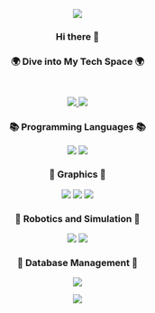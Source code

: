 

<p align="center">
<img src="https://capsule-render.vercel.app/api?type=waving&color=gradient&height=200&section=header&text=Jaewon Kim's GitHub&fontSize=50"/>
</p>

<h3 align="center"><b>Hi there 👋</b></h3>
<h3 align="center"><b>🌍 Dive into My Tech Space 🌍</b></h3>
</br>
<p align="center">
<a href="https://youtube.com/@jtotheone8129">
  <img src= "https://img.shields.io/badge/Youtube-ff0000?style=for-the-badge&logo=youtube&link=https://youtube.com/@jtotheone8129">
</a>
<a href="mailto:gjeus0707@gmail.com">
  <img src= "https://img.shields.io/badge/Gmail-D14836?style=for-the-badge&logo=gmail&logoColor=white&link=mailto:gjeus0707@gmail.com">
</a>	
</p>

<h3 align="center"><b>📚 Programming Languages 📚</b></h3>
<p align="center">
<img src="https://img.shields.io/badge/Python3-3776AB?style=for-the-badge&logo=python&logoColor=white"/>
<img src="https://img.shields.io/badge/CSharp-239120?style=for-the-badge&logo=csharp&logoColor=white"/>
</p>

<h3 align="center"><b>🎨 Graphics 🎨</b></h3>
<p align="center">
<img src="https://img.shields.io/badge/Unity-000000?style=for-the-badge&logo=unity&logoColor=white"/>
<img src="https://img.shields.io/badge/Nvidia_Omniverse-76B900?style=for-the-badge&logo=nvidia&logoColor=white"/>
<img src="https://img.shields.io/badge/WebGL-990099?style=for-the-badge&logo=webgl&logoColor=white"/>
<!--<img src="https://img.shields.io/badge/Rhino3D-801010?style=for-the-badge&logo=rhino&logoColor=white"/>-->
</p>

<h3 align="center"><b>🤖 Robotics and Simulation 🤖</b></h3>
<p align="center">
<img src="https://img.shields.io/badge/ROS2-22314E?style=for-the-badge&logo=ros&logoColor=white"/>
<img src="https://img.shields.io/badge/Gazebo-529C52?style=for-the-badge&logo=gazebo&logoColor=white"/>
</p>

<!--<h3 align="center"><b>💻 Operating Systems 💻</b></h3>
<p align="center">
<img src="https://img.shields.io/badge/Ubuntu-E95420?style=for-the-badge&logo=ubuntu&logoColor=white"/>
</p>-->

<h3 align="center"><b>🔐 Database Management 🔐</b></h3>
<p align="center">
<img src="https://img.shields.io/badge/PostgreSQL-336791?style=for-the-badge&logo=postgresql&logoColor=white"/>
</p>


<!--<h3 align="center"><b>📦 Containerization and Version Control 📦</b></h3>
<p align="center">
<img src="https://img.shields.io/badge/Docker-2496ED?style=for-the-badge&logo=docker&logoColor=white"/>-->
</p>

<!--<h3 align="center"><b>🌍 Geospatial Data Management 🌍</b></h3>
<p align="center">
<img src="https://img.shields.io/badge/OpenStreetMap-7EBB00?style=for-the-badge&logo=openstreetmap&logoColor=white"/>-->
</p>



<p align="center">
<img src="https://capsule-render.vercel.app/api?type=waving&color=gradient&height=150&section=footer"/>
</p>


<!--
**J1-coding/J1-coding** is a ✨ _special_ ✨ repository because its `README.md` (this file) appears on your GitHub profile.

Here are some ideas to get you started:

- 🔭 I’m currently working on ...
- 🌱 I’m currently learning ...
- 👯 I’m looking to collaborate on ...
- 🤔 I’m looking for help with ...
- 💬 Ask me about ...
- 📫 How to reach me: ...
- 😄 Pronouns: ...
- ⚡ Fun fact: ...
-->
